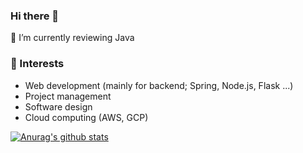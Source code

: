### Hi there 👋

  🌱 I’m currently reviewing Java    
  
  ### :mag_right: Interests
- Web development (mainly for backend; Spring, Node.js, Flask ...)
- Project management 
- Software design
- Cloud computing (AWS, GCP)
        
 [![Anurag's github stats](https://github-readme-stats.vercel.app/api?username=kjsu0209)](https://github.com/anuraghazra/github-readme-stats)
